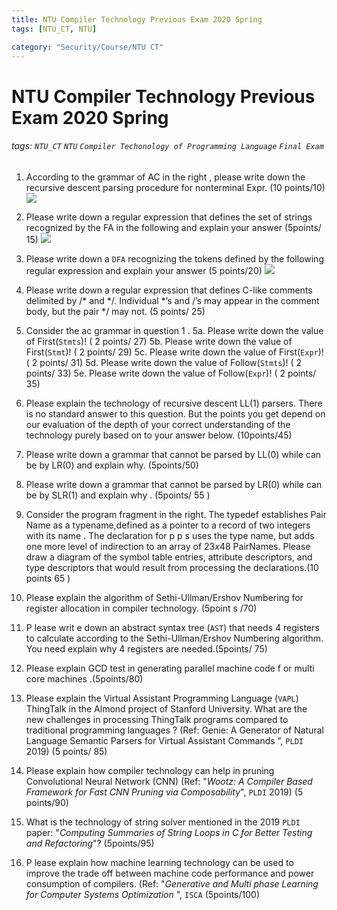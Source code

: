 ```yaml
---
title: NTU Compiler Technology Previous Exam 2020 Spring
tags: [NTU_CT, NTU]

category: "Security/Course/NTU CT"
---
```


# NTU Compiler Technology Previous Exam 2020 Spring
###### tags: `NTU_CT` `NTU` `Compiler Techonology of Programming Language` `Final Exam`

1. According to the grammar of AC in the right , please write down the recursive descent parsing procedure for nonterminal Expr. (10 points/10)
![](https://imgur.com/fIUehwA.png)

2. Please write down a regular expression that defines the set of strings recognized by the FA in the following and explain your answer (5points/ 15)
![](https://imgur.com/oWs2kC0.png)

3. Please write down a `DFA` recognizing the tokens defined by the following regular expression and explain your answer (5 points/20)
![](https://imgur.com/SDEdOWl.png)

4. Please write down a regular expression that defines C-like comments delimited by /* and */. Individual *’s and /’s may appear in the comment body, but the pair */ may not. (5 points/ 25)

5. Consider the ac grammar in question 1 . 
5a. Please write down the value of First(`Stmts`)! ( 2 points/ 27)
5b. Please write down the value of First(`Stmt`)! ( 2 points/ 29)
5c. Please write down the value of First(`Expr`)! ( 2 points/ 31)
5d. Please write down the value of Follow(`Stmts`)! ( 2 points/ 33)
5e. Please write down the value of Follow(`Expr`)! ( 2 points/ 35)

6. Please explain the technology of recursive descent LL(1) parsers. There is no standard answer to this question. But the points you get depend on our evaluation of the depth of your correct understanding of the technology purely based on to your answer below. (10points/45)

7. Please write down a grammar that cannot be parsed by LL(0) while can be by LR(0) and explain why. (5points/50)

8. Please write down a grammar that cannot be parsed by LR(0) while can be by SLR(1) and explain why . (5points/ 55 )

9. Consider the program fragment in the right. The typedef establishes Pair Name as a typename,defined as a pointer to a record of two integers with its name . The declaration for p p s uses the type name, but adds one more level of indirection to an array of $23x48$ PairNames. Please draw a diagram of the symbol table entries, attribute descriptors, and type descriptors that would result from processing the declarations.(10 points 65 )

10. Please explain the algorithm of Sethi-Ullman/Ershov Numbering for register allocation in compiler technology. (5point s /70)

11. P lease writ e down an abstract syntax tree (`AST`) that needs 4 registers to calculate according to the Sethi-Ullman/Ershov Numbering algorithm. You need explain why 4 registers are needed.(5points/ 75)

12. Please explain GCD test in generating parallel machine code f or multi core machines .(5points/80)

13. Please explain the Virtual Assistant Programming Language (`VAPL`) ThingTalk in the Almond project of Stanford University. What are the new challenges in processing ThingTalk programs compared to traditional programming languages ? (Ref: Genie: A Generator of Natural Language Semantic Parsers for Virtual Assistant Commands ”, `PLDI` 2019) (5 points/ 85)

14. Please explain how compiler technology can help in pruning Convolutional Neural Network (CNN) (Ref: "*Wootz: A Compiler Based Framework for Fast CNN Pruning via Composability*", `PLDI` 2019) (5 points/90)

15. What is the technology of string solver mentioned in the 2019 `PLDI` paper: "*Computing Summaries of String Loops in C for Better Testing and Refactoring*"? (5points/95)

16. P lease explain how machine learning technology can be used to improve the trade off between machine code performance and power consumption of compilers. (Ref: "*Generative and Multi phase Learning for Computer Systems Optimization* ", `ISCA` (5points/100)